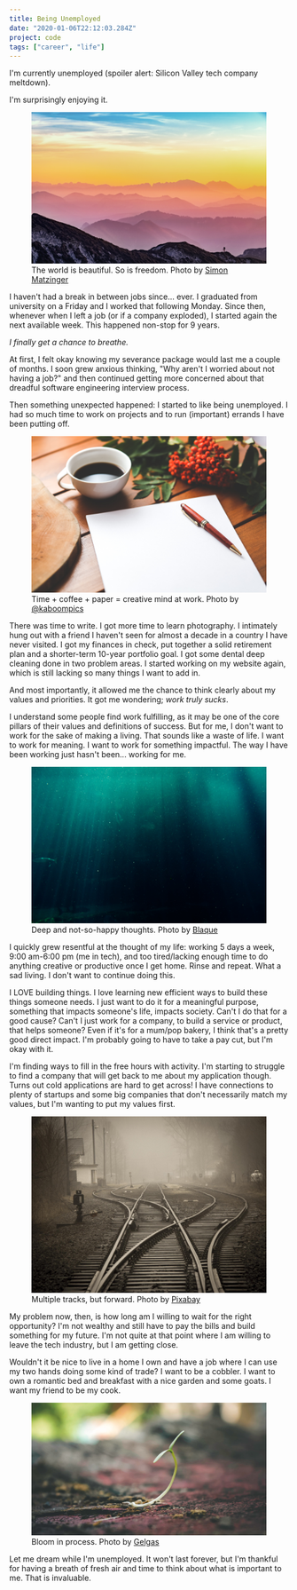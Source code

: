 ```yaml
---
title: Being Unemployed
date: "2020-01-06T22:12:03.284Z"
project: code
tags: ["career", "life"]
---
```


I'm currently unemployed (spoiler alert: Silicon Valley tech company meltdown).

I'm surprisingly enjoying it.

<figure>
  <img src="./silhouette-of-mountains.jpg" alt="Moutain range">
  <figcaption>The world is beautiful. So is freedom. Photo by <a href="https://www.pexels.com/@8moments">Simon Matzinger</a></figcaption>
</figure>

I haven't had a break in between jobs since... ever. I graduated from university on a Friday and I worked that following Monday. Since then, whenever when I left a job (or if a company exploded), I started again the next available week. This happened non-stop for 9 years.

_I finally get a chance to breathe._

At first, I felt okay knowing my severance package would last me a couple of months. I soon grew anxious thinking, "Why aren't I worried about not having a job?" and then continued getting more concerned about that dreadful software engineering interview process.

Then something unexpected happened: I started to like being unemployed. I had so much time to work on projects and to run (important) errands I have been putting off.

<figure>
  <img src="./paper-pen-coffee.jpg" alt="Paper, pen, and coffee on desk">
  <figcaption>Time + coffee + paper = creative mind at work. Photo by <a href="https://www.pexels.com/@kaboompics">@kaboompics</a></figcaption>
</figure>

There was time to write. I got more time to learn photography. I intimately hung out with a friend I haven't seen for almost a decade in a country I have never visited. I got my finances in check, put together a solid retirement plan and a shorter-term 10-year portfolio goal. I got some dental deep cleaning done in two problem areas. I started working on my website again, which is still lacking so many things I want to add in.

And most importantly, it allowed me the chance to think clearly about my values and priorities. It got me wondering; _work truly sucks_.

I understand some people find work fulfilling, as it may be one of the core pillars of their values and definitions of success.  But for me, I don't want to work for the sake of making a living. That sounds like a waste of life. I want to work for meaning. I want to work for something impactful. The way I have been working just hasn't been... working for me.

<figure>
  <img src="./blue-blur-color-dark.jpg" alt="Deep dark blue sea">
  <figcaption>Deep and not-so-happy thoughts. Photo by <a href="https://www.pexels.com/@blaque-x-264516">Blaque</a></figcaption>
</figure>

I quickly grew resentful at the thought of my life: working 5 days a week, 9:00 am-6:00 pm (me in tech), and too tired/lacking enough time to do anything creative or productive once I get home. Rinse and repeat. What a sad living. I don't want to continue doing this.

I LOVE building things. I love learning new efficient ways to build these things someone needs. I just want to do it for a meaningful purpose, something that impacts someone's life, impacts society. Can't I do that for a good cause? Can't I just work for a company, to build a service or product, that helps someone? Even if it's for a mum/pop bakery, I think that's a pretty good direct impact. I'm probably going to have to take a pay cut, but I'm okay with it.

I'm finding ways to fill in the free hours with activity. I'm starting to struggle to find a company that will get back to me about my application though. Turns out cold applications are hard to get across! I have connections to plenty of startups and some big companies that don't necessarily match my values, but I'm wanting to put my values first.

<figure>
  <img src="./railroad-tracks.jpg" alt="Railroad tracks">
  <figcaption>Multiple tracks, but forward. Photo by <a href="https://www.pexels.com/@pixabay">Pixabay</a></figcaption>
</figure>

My problem now, then, is how long am I willing to wait for the right opportunity? I'm not wealthy and still have to pay the bills and build something for my future. I'm not quite at that point where I am willing to leave the tech industry, but I am getting close.

Wouldn't it be nice to live in a home I own and have a job where I can use my two hands doing some kind of trade? I want to be a cobbler. I want to own a romantic bed and breakfast with a nice garden and some goats. I want my friend to be my cook.

<figure>
  <img src="./sprout.jpg" alt="Sprout">
  <figcaption>Bloom in process. Photo by <a href="https://www.pexels.com/@gelgas">Gelgas</a></figcaption>
</figure>

Let me dream while I'm unemployed. It won't last forever, but I'm thankful for having a breath of fresh air and time to think about what is important to me. That is invaluable.